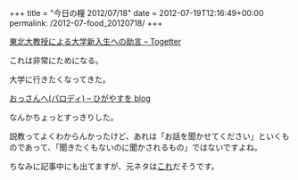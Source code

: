 +++
title = "今日の糧 2012/07/18"
date = 2012-07-19T12:16:49+00:00
permalink: /2012-07-food_20120718/
+++
<section> 

<div>
  <a href="http://togetter.com/li/285298">東北大教授による大学新入生への助言 &#8211; Togetter</a>
</div>

これは非常にためになる。
  
大学に行きたくなってきた。 </section> <section> 

<div>
  <a href="http://d.hatena.ne.jp/higayasuo/20120717/1342529985">おっさんへ(パロディ) &#8211; ひがやすを blog</a>
</div>

なんかちょっとすっきりした。
  
説教ってよくわからんかったけど、あれは「お話を聞かせてください」といくものであって、「聞きたくもないのに聞かされるもの」ではないですよね。
  
ちなみに記事中にも出てますが、元ネタは[これ](http://d.hatena.ne.jp/shi3z/20120715/1342320729)だそうです。 </section>